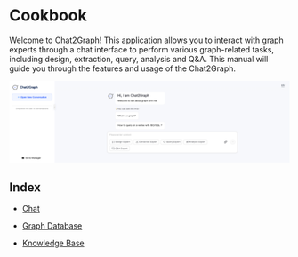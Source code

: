 
# Cookbook

Welcome to Chat2Graph! This application allows you to interact with graph experts through a 
chat interface to perform various graph-related tasks, including design, extraction, query,
analysis and Q&A. This manual will guide you through the features and usage of the Chat2Graph.

![](../../asset/image/chat.png)

## Index

* [Chat](chat.md)

* [Graph Database](graphdb.md)

* [Knowledge Base](knowledgebase.md)
